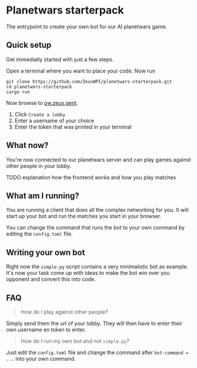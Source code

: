 # Planetwars starterpack

The entrypoint to create your own bot for our AI planetwars game.

## Quick setup

Get immediatly started with just a few steps.

Open a terminal where you want to place your code. Now run
```
git clone https://github.com/ZeusWPI/planetwars-starterpack.git
cd planetwars-starterpack
cargo run
```

Now browse to [pw.zeus.gent](https://pw.zeus.gent). 

1. Click `Create a lobby`
2. Enter a username of your choice
3. Enter the token that was printed in your terminal
## What now?

You're now connected to our planetwars server and can play games against other people in your lobby.

TODO explanation how the frontend works and how you play matches

## What am I running?

You are running a client that does all the complex networking for you.
It will start up your bot and run the matches you start in your browser.

You can change the command that runs the bot to your own command by editing the `config.toml` file.

## Writing your own bot

Right now the `simple.py` script contains a very minimalistic bot as example. It's now your task come up with ideas to make the bot win over you opponent and convert this into code. 

## FAQ

> How do I play against other people?

Simply send them the url of your lobby. They will then have to enter their own username en token to enter.

> How do I run my own bot and not `simple.py`?

Just edit the `config.toml` file and change the command after `bot-command = ...` into your own command.
